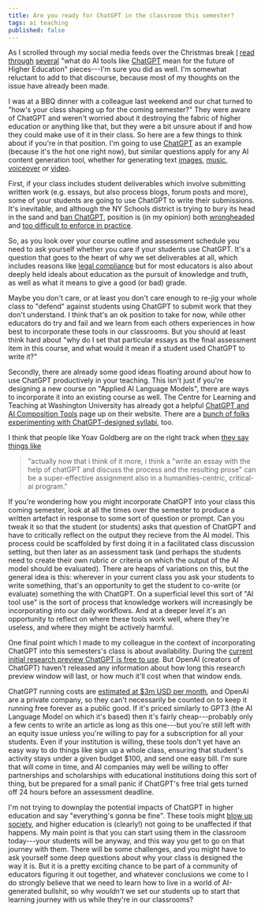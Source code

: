 ```yaml
---
title: Are you ready for ChatGPT in the classroom this semester?
tags: ai teaching
published: false
---
```


As I scrolled through my social media feeds over the Christmas break
[I](https://www.ft.com/content/86e64b4c-a754-47d6-999c-fcc54f62fb5d)
[read](https://www.theatlantic.com/technology/archive/2022/12/chatgpt-ai-writing-college-student-essays/672371/)
[through](https://www.theguardian.com/technology/2022/dec/04/ai-bot-chatgpt-stuns-academics-with-essay-writing-skills-and-usability)
[several](https://garymarcus.substack.com/p/how-come-gpt-can-seem-so-brilliant)
"what do AI tools like [ChatGPT](https://chat.openai.comhttps://chat.openai.com)
mean for the future of Higher Education" pieces---I'm sure you did as well. I'm
somewhat reluctant to add to that discourse, because most of my thoughts on the
issue have already been made.

I was at a BBQ dinner with a colleague last weekend and our chat turned to
"how's your class shaping up for the coming semester?" They were aware of
ChatGPT and weren't worried about it destroying the fabric of higher education
or anything like that, but they were a bit unsure about if and how they could
make use of it in their class. So here are a few things to think about if you're
in that position. I'm going to use
[ChatGPT](https://chat.openai.comhttps://chat.openai.com) as an example (because
it's the hot one right now), but similar questions apply for any AI content
generation tool, whether for generating text
[images](https://stability.ai/blog/stablediffusion2-1-release7-dec-2022),
[music](https://www.riffusion.com),
[voiceover](https://blog.elevenlabs.io/enter-the-new-year-with-a-bang/) or
[video](https://twitter.com/SmokeAwayyy/status/1613765555768668160).

First, if your class includes student deliverables which involve submitting
written work (e.g. essays, but also process blogs, forum posts and more), some
of your students are going to use ChatGPT to write their submissions. It's
inevitable, and although the NY Schools district is trying to bury its head in
the sand and [ban
ChatGPT](https://www.nbcnews.com/tech/tech-news/new-york-city-public-schools-ban-chatgpt-devices-networks-rcna64446),
position is (in my opinion) both
[wrongheaded](https://time.com/6246574/schools-shouldnt-ban-access-to-chatgpt/)
and [too difficult to enforce in
practice](https://www.theguardian.com/technology/2023/jan/12/college-student-claims-app-can-detect-essays-written-by-chatbot-chatgpt).

So, as you look over your course outline and assessment schedule you need to ask
yourself whether you care if your students use ChatGPT. It's a question that
goes to the heart of why we set deliverables at all, which includes reasons like
[legal
compliance](https://www.teqsa.gov.au/guides-resources/resources/guidance-notes/guidance-note-course-design-including-learning-outcomes-and-assessment)
but for most educators is also about deeply held ideals about education as the
pursuit of knowledge and truth, as well as what it means to give a good (or bad)
grade.

Maybe you don't care, or at least you don't care enough to re-jig your whole
class to "defend" against students using ChatGPT to submit work that they don't
understand. I think that's an ok position to take for now, while other educators
do try and fail and we learn from each others experiences in how best to
incorporate these tools in our classrooms. But you should at least think hard
about "why do I set that particular essays as the final assessment item in this
course, and what would it mean if a student used ChatGPT to write it?"

Secondly, there are already some good ideas floating around about how to use
ChatGPT productively in your teaching. This isn't just if you're designing a new
course on "Applied AI Language Models", there are ways to incorporate it into an
existing course as well. The Centre for Learning and Teaching at Washington
University has already got a helpful [ChatGPT and AI Composition
Tools](https://ctl.wustl.edu/resources/chatgpt-and-ai-composition-tools/) page
up on their website. There are a [bunch of folks experimenting with
ChatGPT-designed syllabi](https://twitter.com/search?q=chatgpt%20syllabus), too.

I think that people like Yoav Goldberg are on the right track when [they say
things like](https://twitter.com/yoavgo/status/1602026029979164675)

> "actually now that i think of it more, i think a "write an essay with the help
> of chatGPT and discuss the process and the resulting prose" can be a
> super-effective assignment also in a humanities-centric, critical-ai program."

If you're wondering how you might incorporate ChatGPT into your class this
coming semester, look at all the times over the semester to produce a written
artefact in response to some sort of question or prompt. Can you tweak it so
that the student (or students) asks that question of ChatGPT and have to
critically reflect on the output they recieve from the AI model. This process
could be scaffolded by first doing it in a facilitated class discussion setting,
but then later as an assessment task (and perhaps the students need to create
their own rubric or criteria on which the output of the AI model should be
evaluated). There are heaps of variations on this, but the general idea is this:
wherever in your current class you ask your students to write something, that's
an opportunity to get the student to co-write (or evaluate) something the with
ChatGPT. On a superficial level this sort of "AI tool use" is the sort of
process that knowledge workers will increasingly be incorporating into our daily
workflows. And at a deeper level it's an opportunity to reflect on where these
tools work well, where they're useless, and where they might be actively
harmful.

One final point which I made to my colleague in the context of incorporating
ChatGPT into this semesters's class is about availability. During the [current
initial research preview ChatGPT is free to
use](https://help.openai.com/en/articles/6783457-chatgpt-faq). But OpenAI
(creators of ChatGPT) haven't released any information about how long this
research preview window will last, or how much it'll cost when that window
ends.

ChatGPT running costs are [estimated at $3m USD per
month](https://twitter.com/tomgoldsteincs/status/1600196995389366274), and
OpenAI are a private company, so they can't necessarily be counted on to keep it
running free forever as a public good. If it's priced similarly to GPT3 (the AI
Language Model on which it's based) then it's fairly cheap---probably only a few
cents to write an article as long as this one---but you're still left with an
equity issue unless you're willing to pay for a subscription for all your
students. Even if your institution is willing, these tools don't yet have an
easy way to do things like sign up a whole class, ensuring that student's activity stays
under a given budget $100, and send one easy bill. I'm sure that will come in
time, and AI companies may well be willing to offer partnerships and
scholarships with educational institutions doing this sort of thing, but be
prepared for a small panic if ChatGPT's free trial gets turned off 24 hours
before an assessment deadline.

I'm not trying to downplay the potential impacts of ChatGPT in higher education
and say "everything's gonna be fine". These tools might [blow up
society](https://www.nytimes.com/2023/01/15/opinion/ai-chatgpt-lobbying-democracy.html),
and higher education is (clearly!) not going to be unaffected if that happens.
My main point is that you can start using them in the classroom today---your
students will be anyway, and this way you get to go on that journey with them.
There will be some challenges, and you might have to ask yourself some deep
questions about why your class is designed the way it is. But it is a pretty
exciting chance to be part of a community of educators figuring it out together,
and whatever conclusions we come to I do strongly believe that we need to learn
how to live in a world of AI-generated bullshit, so why _wouldn't_ we set our
students up to start that learning journey with us while they're in our
classrooms?
